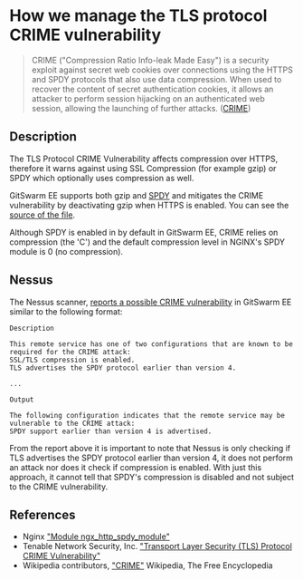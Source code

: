 # How we manage the TLS protocol CRIME vulnerability

> CRIME ("Compression Ratio Info-leak Made Easy") is a security exploit
  against secret web cookies over connections using the HTTPS and SPDY
  protocols that also use data compression. When used to recover the
  content of secret authentication cookies, it allows an attacker to
  perform session hijacking on an authenticated web session, allowing the
  launching of further attacks.
  ([CRIME](https://en.wikipedia.org/w/index.php?title=CRIME&oldid=692423806))

## Description

The TLS Protocol CRIME Vulnerability affects compression over HTTPS,
therefore it warns against using SSL Compression (for example gzip) or
SPDY which optionally uses compression as well.

GitSwarm EE supports both gzip and [SPDY][ngx-spdy] and mitigates the CRIME
vulnerability by deactivating gzip when HTTPS is enabled. You can see the
[source of the file][omnibus-nginx].

Although SPDY is enabled in by default in GitSwarm EE, CRIME relies on
compression (the 'C') and the default compression level in NGINX's SPDY
module is 0 (no compression).

## Nessus

The Nessus scanner, [reports a possible CRIME vulnerability][nessus] in
GitSwarm EE similar to the following format:

```
Description

This remote service has one of two configurations that are known to be required for the CRIME attack:
SSL/TLS compression is enabled.
TLS advertises the SPDY protocol earlier than version 4.

...

Output

The following configuration indicates that the remote service may be vulnerable to the CRIME attack:
SPDY support earlier than version 4 is advertised.
```

From the report above it is important to note that Nessus is only checking
if TLS advertises the SPDY protocol earlier than version 4, it does not
perform an attack nor does it check if compression is enabled. With just
this approach, it cannot tell that SPDY's compression is disabled and not
subject to the CRIME vulnerability.

## References

* Nginx ["Module ngx_http_spdy_module"][ngx-spdy]
* Tenable Network Security, Inc. ["Transport Layer Security (TLS) Protocol
  CRIME Vulnerability"][nessus]
* Wikipedia contributors, ["CRIME"][wiki-crime] Wikipedia, The Free
  Encyclopedia

[omnibus-nginx]: https://gitlab.com/gitlab-org/omnibus-gitlab/blob/master/files/gitlab-cookbooks/gitlab/templates/default/nginx-gitlab-http.conf.erb
[ngx-spdy]: http://nginx.org/en/docs/http/ngx_http_spdy_module.html
[nessus]: https://www.tenable.com/plugins/index.php?view=single&id=62565
[wiki-crime]: https://en.wikipedia.org/wiki/CRIME
